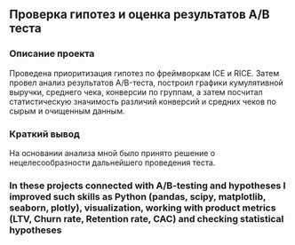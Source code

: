 ## Проверка гипотез и оценка результатов A/B теста
### Описание проекта
Проведена приоритизация гипотез по фреймворкам ICE и RICE. Затем провел анализ
результатов A/B-теста, построил графики кумулятивной выручки, среднего чека,
конверсии по группам, а затем посчитал статистическую значимость различий конверсий
и средних чеков по сырым и очищенным данным. 
### Краткий вывод
На основании анализа мной было
принято решение о нецелесообразности дальнейшего проведения теста.

### In these projects connected with A/B-testing and hypotheses I improved such skills as Python (pandas, scipy, matplotlib, seaborn, plotly), visualization, working with product metrics (LTV, Churn rate, Retention rate, CAC) and checking statistical hypotheses
